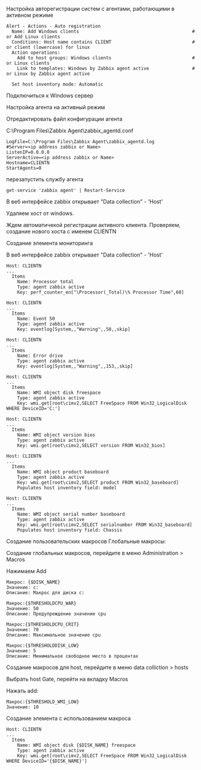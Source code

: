 

Настройка авторегистрации систем с агентами, работающими в активном режиме

```
Alert - Actions - Auto registration 
  Name: Add Windows clients                                          # or Add Linux clients
  Conditions: Host name contains CLIENT                              # or client (lowercase) for linux
  Action operations: 
    Add to host groups: Windows clients                              # or Linux clients
    Link to templates: Windows by Zabbix agent active                # or Linux by Zabbix agent active
                 
  Set host inventory mode: Automatic
```
Подключиться к Windows сервер

Настройка агента на активный режим

Отредактировать файл конфигурации агента 

C:\Program Files\Zabbix Agent\zabbix_agentd.conf

```
LogFile=C:\Program Files\Zabbix Agent\zabbix_agentd.log
#Server=<ip address zabbix or Name>
ListenIP=0.0.0.0
ServerActive=<ip address zabbix or Name>
Hostname=CLIENTN
StartAgents=0
```
перезапустить службу агента

```
get-service 'zabbix agent' | Restart-Service
```
В веб интерфейсе zabbix открывает "Data collection" - 'Host'


Удаляем хост от windows.

Ждем автоматичекой регистрации активного клиента.
Проверяем, создание нового хоста с именем CLIENTN

Создание элемента мониторинга 

В веб интерфейсе zabbix открывает "Data collection" - 'Host'

```
Host: CLIENTN
...
  Items
    Name: Processor total
    Type: agent zabbix active
    Key: perf_counter_en["\Processor(_Total)\% Processor Time",60]
```
```
Host: CLIENTN
...
  Items
    Name: Event 50 
    Type: agent zabbix active
    Key: eventlog[System,,"Warning",,50,,skip]
```
```
Host: CLIENTN
...
  Items
    Name: Error drive
    Type: agent zabbix active
    Key: eventlog[System,,"Warning",,153,,skip]
```
```
Host: CLIENTN
...
  Items
    Name: WMI object disk freespace
    Type: agent zabbix active
    Key: wmi.get[root\cimv2,SELECT FreeSpace FROM Win32_LogicalDisk WHERE DeviceID='C:']

```
```
Host: CLIENTN
...
  Items
    Name: WMI object version bios
    Type: agent zabbix active
    Key: wmi.get[root\cimv2,SELECT version FROM Win32_bios]

```
```
Host: CLIENTN
...
  Items
    Name: WMI object product baseboard
    Type: agent zabbix active
    Key: wmi.get[root\cimv2,SELECT product FROM Win32_baseboard]
    Populates host inventory field: model
```
```
Host: CLIENTN
...
  Items
    Name: WMI object serial number baseboard
    Type: agent zabbix active
    Key: wmi.get[root\cimv2,SELECT serialnumber FROM Win32_baseboard]
    Populates host inventory field: Chassis
```

Создание пользовательских макросов
Глобальные макросы: 

Создание глобальных макросов, перейдите в меню Administration >  Macros 

Нажимаем Add
```
Макрос: {$DISK_NAME}
Значение: c:
Описание: Макрос для диска с:
```
```
Макрос:{$THRESHOLDCPU_WAR} 
Значение: 50
Описание: Предупреждение значение cpu
```
```
Макрос:{$THRESHOLDCPU_CRIT} 
Значение: 70
Описание: Максимальное значение cpu
```
```
Макрос:{$THRESHOLDDISK_LOW} 
Значение: 5
Описание: Минимальное свободное место в процентах
```
Создание макросов для host, перейдите в меню data colliction >  hosts

Выбрать host Gate, перейти на вкладку Macros

Нажать add:
```
Макрос:{$THRESHOLD_WMI_LOW} 
Значение: 10
```

Создание элемента с использованием макроса 
```
Host: CLIENTN
...
  Items
    Name: WMI object disk {$DISK_NAME} freespace
    Type: agent zabbix active
    Key: wmi.get[root\cimv2,SELECT FreeSpace FROM Win32_LogicalDisk WHERE DeviceID='{$DISK_NAME}']

```
